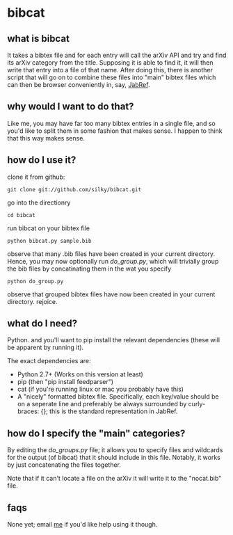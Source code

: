 bibcat
======

what is bibcat
--
It takes a bibtex file and for each entry will call the arXiv API and try
and find its arXiv category from the title. Supposing it is able to find
it, it will then write that entry into a file of that name. After doing this, there
is another script that will go on to combine these files into "main" bibtex files
which can then be browser conveniently in, say, [JabRef](http://jabref.sourceforge.net/).


why would I want to do that?
--
Like me, you may have far too many bibtex entries in a single file, and so you'd like
to split them in some fashion that makes sense. I happen to think that this way makes
sense.


how do I use it?
--
clone it from github:

    git clone git://github.com/silky/bibcat.git

go into the directionry

    cd bibcat

run bibcat on your bibtex file

    python bibcat.py sample.bib

observe that many .bib files have been created in your current directory. Hence, you
may now optionally run *do_group.py*, which will trivially group the bib files by
concatinating them in the wat you specify

    python do_group.py

observe that grouped bibtex files have now been created in your current directory.
rejoice.


what do I need?
--
Python. and you'll want to pip install the relevant dependencies (these will be
apparent by running it).

The exact dependencies are:

  * Python 2.7+ (Works on this version at least)
  * pip (then "pip install feedparser")
  * cat (if you're running linux or mac you probably have this)
  * A "nicely" formatted bibtex file. Specifically, each key/value should be on a
    seperate line and preferably be always surrounded by curly-braces: {}; this is the
    standard representation in JabRef.


how do I specify the "main" categories?
--
By editing the *do_groups.py* file; it allows you to specify files and wildcards for
the output (of bibcat) that it should include in this file. Notably, it works by just
concatenating the files together.

Note that if it can't locate a file on the arXiv it will write it to the "nocat.bib"
file.


faqs
--

None yet; email [me](mailto:noonsilk+bibcat@gmail.com) if you'd like help using it though.
